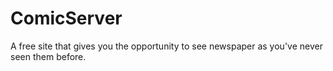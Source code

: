# ComicServer
A free site that gives you the opportunity to see newspaper as you've never seen them before.
